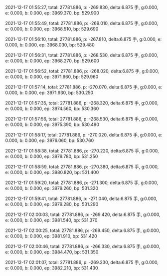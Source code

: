 2021-12-17 01:55:27, total: 27781.886, p: -269.830, delta:6.875 手, g:0.000, e: 0.000, b: 0.000, ep: 3969.370, bp: 529.900

2021-12-17 01:55:49, total: 27781.886, p: -269.010, delta:6.875 手, g:0.000, e: 0.000, b: 0.000, ep: 3968.510, bp: 529.690

2021-12-17 01:56:10, total: 27781.886, p: -267.810, delta:6.875 手, g:0.000, e: 0.000, b: 0.000, ep: 3968.030, bp: 529.480

2021-12-17 01:56:31, total: 27781.886, p: -268.530, delta:6.875 手, g:0.000, e: 0.000, b: 0.000, ep: 3968.270, bp: 529.600

2021-12-17 01:56:52, total: 27781.886, p: -268.020, delta:6.875 手, g:0.000, e: 0.000, b: 0.000, ep: 3971.660, bp: 529.960

2021-12-17 01:57:14, total: 27781.886, p: -270.070, delta:6.875 手, g:0.000, e: 0.000, b: 0.000, ep: 3971.930, bp: 530.250

2021-12-17 01:57:35, total: 27781.886, p: -268.320, delta:6.875 手, g:0.000, e: 0.000, b: 0.000, ep: 3974.560, bp: 530.360

2021-12-17 01:57:56, total: 27781.886, p: -268.530, delta:6.875 手, g:0.000, e: 0.000, b: 0.000, ep: 3975.390, bp: 530.490

2021-12-17 01:58:17, total: 27781.886, p: -270.020, delta:6.875 手, g:0.000, e: 0.000, b: 0.000, ep: 3976.060, bp: 530.760

2021-12-17 01:58:38, total: 27781.886, p: -270.220, delta:6.875 手, g:0.000, e: 0.000, b: 0.000, ep: 3979.780, bp: 531.250

2021-12-17 01:58:59, total: 27781.886, p: -270.380, delta:6.875 手, g:0.000, e: 0.000, b: 0.000, ep: 3980.820, bp: 531.400

2021-12-17 01:59:20, total: 27781.886, p: -271.300, delta:6.875 手, g:0.000, e: 0.000, b: 0.000, ep: 3979.260, bp: 531.320

2021-12-17 01:59:41, total: 27781.886, p: -271.040, delta:6.875 手, g:0.000, e: 0.000, b: 0.000, ep: 3979.280, bp: 531.290

2021-12-17 02:00:03, total: 27781.886, p: -269.420, delta:6.875 手, g:0.000, e: 0.000, b: 0.000, ep: 3981.540, bp: 531.370

2021-12-17 02:00:25, total: 27781.886, p: -269.450, delta:6.875 手, g:0.000, e: 0.000, b: 0.000, ep: 3981.910, bp: 531.420

2021-12-17 02:00:46, total: 27781.886, p: -266.330, delta:6.875 手, g:0.000, e: 0.000, b: 0.000, ep: 3984.470, bp: 531.350

2021-12-17 02:01:07, total: 27781.886, p: -269.230, delta:6.875 手, g:0.000, e: 0.000, b: 0.000, ep: 3982.210, bp: 531.430